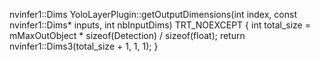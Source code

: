 nvinfer1::Dims YoloLayerPlugin::getOutputDimensions(int index, const nvinfer1::Dims* inputs,
                                                    int nbInputDims) TRT_NOEXCEPT {
    int total_size = mMaxOutObject * sizeof(Detection) / sizeof(float);
    return nvinfer1::Dims3(total_size + 1, 1, 1);
}
